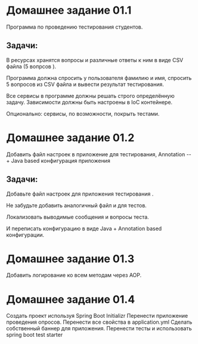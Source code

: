 Домашнее задание 01.1
=============================

Программа по проведению тестирования студентов.

Задачи:
------------
В ресурсах хранятся вопросы и различные ответы к
ним в виде CSV файла (5 вопрсов ).

 Программа
должна спросить у пользователя фамилию и имя,
спросить 5 вопросов из CSV файла и вывести
результат тестирования.

Все сервисы в программе должны решать строго
определённую задачу. Зависимости должны быть
настроены в IoC контейнере.

Опционально: сервисы, по возможности, покрыть
тестами.

Домашнее задание 01.2
=============================

Добавить файл настроек в приложение для
тестирования, Annotation --+ Java based конфигурация
приложения

Задачи:
------------
Добавьте файл настроек для приложения тестирования
.
 
Не забудьте добавить аналогичный файл и для тестов.


Локализовать выводимые сообщения и вопросы теста.

И переписать конфигурацию в виде Java + Annotation based
конфигурации.

Домашнее задание 01.3
=============================
Добавить логирование ко всем методам через AOP.

Домашнее задание 01.4
=============================
Создать проект используя
Spring Boot Initializr
Перенести приложение проведения опросов.
Перенести все свойства в
application.yml
Сделать собственный баннер для приложения.
Перенести тесты и использовать
spring boot test starter
